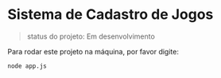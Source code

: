 # Sistema de Cadastro de Jogos

> status do projeto: Em desenvolvimento

Para rodar este projeto na máquina, por favor digite:

``` node app.js ```

